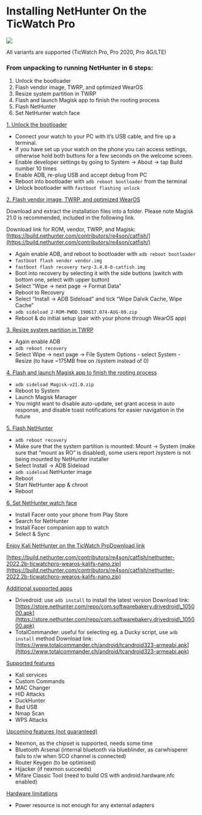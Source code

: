 # Installing NetHunter On the TicWatch Pro

[![](https://www.kali.org/docs/nethunter/installing-nethunter-on-the-ticwatch-pro/NetHunter-TicWatch.png)](https://www.kali.org/docs/nethunter/installing-nethunter-on-the-ticwatch-pro/NetHunter-TicWatch.png)

All variants are supported (TicWatch Pro, Pro 2020, Pro 4G/LTE)

### From unpacking to running NetHunter in 6 steps: <a href="#from-unpacking-to-running-nethunter-in-6-steps" id="from-unpacking-to-running-nethunter-in-6-steps"></a>

1. Unlock the bootloader
2. Flash vendor image, TWRP, and optimized WearOS
3. Resize system partition in TWRP
4. Flash and launch Magisk app to finish the rooting process
5. Flash NetHunter
6. Set NetHunter watch face

[1. Unlock the bootloader](broken-reference)

* Connect your watch to your PC with it’s USB cable, and fire up a terminal.
* If you have set up your watch on the phone you can access settings, otherwise hold both buttons for a few seconds on the welcome screen.
* Enable developer settings by going to System -> About -> tap Build number 10 times
* Enable ADB, re-plug USB and accept debug from PC
* Reboot into bootloader with `adb reboot bootloader` from the terminal
* Unlock bootloader with `fastboot flashing unlock`

[2. Flash vendor image, TWRP, and optimized WearOS](broken-reference)

Download and extract the installation files into a folder. Please note Magisk 21.0 is recommended, included in the following link.

Download link for ROM, vendor, TWRP, and Magisk: [https://build.nethunter.com/contributors/re4son/catfish/](https://build.nethunter.com/contributors/re4son/catfish/)

* Again enable ADB, and reboot to bootloader with `adb reboot bootloader`
* `fastboot flash vendor vendor.img`
* `fastboot flash recovery twrp-3.4.0-0-catfish.img`
* Boot into recovery by selecting it with the side buttons (switch with bottom one, select with upper button)
* Select “Wipe -> next page -> Format Data”
* Reboot to Recovery
* Select “Install -> ADB Sideload” and tick “Wipe Dalvik Cache, Wipe Cache”
* `adb sideload 2-ROM-PWDD.190617.074-AUG-09.zip`
* Reboot & do initial setup (pair with your phone through WearOS app)

[3. Resize system partition in TWRP](broken-reference)

* Again enable ADB
* `adb reboot recovery`
* Select Wipe -> next page -> File System Options - select System - Resize (to have \~175MB free on /system instead of 0)

[4. Flash and launch Magisk app to finish the rooting process](broken-reference)

* `adb sideload Magisk-v21.0.zip`
* Reboot to System
* Launch Magisk Manager
* You might want to disable auto-update, set grant access in auto response, and disable toast notifications for easier navigation in the future

[5. Flash NetHunter](broken-reference)

* `adb reboot recovery`
* Make sure that the system partition is mounted: Mount -> System (make sure that “mount as RO” is disabled), some users report /system is not being mounted by NetHunter installer
* Select Install -> ADB Sideload
* `adb sideload` NetHunter image
* Reboot
* Start NetHunter app & chroot
* Reboot

[6. Set NetHunter watch face](broken-reference)

* Install Facer onto your phone from Play Store
* Search for NetHunter
* Install Facer companion app to watch
* Select & Sync

[Enjoy Kali NetHunter on the TicWatch Pro](broken-reference)[Download link](broken-reference)

[https://build.nethunter.com/contributors/re4son/catfish/nethunter-2022.2b-ticwatchpro-wearos-kalifs-nano.zip](https://build.nethunter.com/contributors/re4son/catfish/nethunter-2022.2b-ticwatchpro-wearos-kalifs-nano.zip)

[Additional supported apps](broken-reference)

* Drivedroid: use `adb install` to install the latest version Download link: [https://store.nethunter.com/repo/com.softwarebakery.drivedroid\_105000.apk](https://store.nethunter.com/repo/com.softwarebakery.drivedroid\_105000.apk)
* TotalCommander: useful for selecting eg. a Ducky script, use `adb install` method Download link: [https://www.totalcommander.ch/android/tcandroid323-armeabi.apk](https://www.totalcommander.ch/android/tcandroid323-armeabi.apk)

[Supported features](broken-reference)

* Kali services
* Custom Commands
* MAC Changer
* HID Attacks
* DuckHunter
* Bad USB
* Nmap Scan
* WPS Attacks

[Upcoming features (not guaranteed)](broken-reference)

* Nexmon, as the chipset is supported, needs some time
* Bluetooth Arsenal (internal bluetooth via blueblinder, as carwhisperer fails to r/w when SCO channel is connected)
* Router Keygen (to be optimised)
* Hijacker (if nexmon succeeds)
* Mifare Classic Tool (need to build OS with android.hardware.nfc enabled)

[Hardware limitations](broken-reference)

* Power resource is not enough for any external adapters
